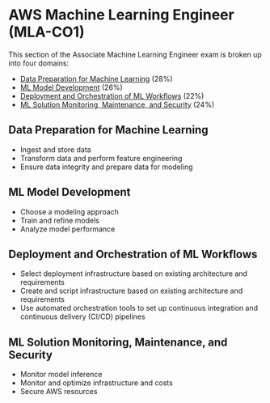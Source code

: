 # AWS Machine Learning Engineer (MLA-CO1)
This section of the Associate Machine Learning Engineer exam is broken up into four domains:
- [Data Preparation for Machine Learning](https://github.com/nicoxmcd/AWS/blob/main/Paths/AWSMachineLearning/DataPrep.md) (28%)
- [ML Model Development](https://github.com/nicoxmcd/AWS/blob/main/Paths/AWSMachineLearning/ModelDevelopment.md) (26%)
- [Deployment and Orchestration of ML Workflows](https://github.com/nicoxmcd/AWS/blob/main/Paths/AWSMachineLearning/Orchestration.md) (22%)
- [ML Solution Monitoring, Maintenance, and Security](https://github.com/nicoxmcd/AWS/blob/main/Paths/AWSMachineLearning/Maintenance.md) (24%)

## Data Preparation for Machine Learning
- Ingest and store data
- Transform data and perform feature engineering
- Ensure data integrity and prepare data for modeling

## ML Model Development
- Choose a modeling approach
- Train and refine models
- Analyze model performance

## Deployment and Orchestration of ML Workflows
- Select deployment infrastructure based on existing architecture and requirements
- Create and script infrastructure based on existing architecture and requirements
- Use automated orchestration tools to set up continuous integration and continuous delivery (CI/CD) pipelines

## ML Solution Monitoring, Maintenance, and Security
- Monitor model inference
- Monitor and optimize infrastructure and costs
- Secure AWS resources